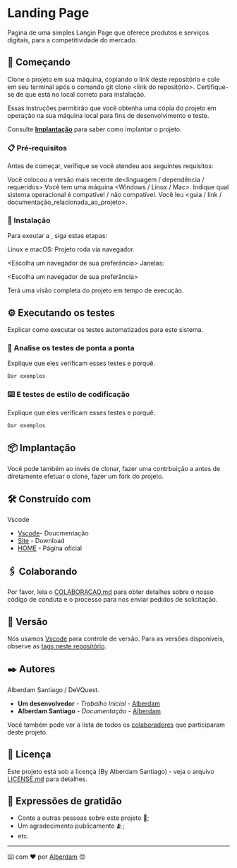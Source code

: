 # Landing Page

Pagina de uma simples Langin Page que oferece produtos e serviços digitais, para a competitividade do mercado.

## 🚀 Começando
Clone o projeto em sua máquina, copiando o link deste repositório e cole em seu terminal após o comando git clone <link do repositório>.
Certifique-se de que está no local correto para instalação.

Essas instruções permitirão que você obtenha uma cópia do projeto em operação na sua máquina local para fins de desenvolvimento e teste.

Consulte **[Implantação](#-implanta%C3%A7%C3%A3o)** para saber como implantar o projeto.

### 📋 Pré-requisitos
Antes de começar, verifique se você atendeu aos seguintes requisitos:

Você colocou a versão mais recente de<linguagem / dependência / requeridos>
Você tem uma máquina <Windows / Linux / Mac>. Indique qual sistema operacional é compatível / não compatível.
Você leu <guia / link / documentação_relacionada_ao_projeto>.


### 🔧 Instalação

Para exeutar a <Landing Page>, siga estas etapas:

Linux e macOS: Projeto roda via navegador.

<Escolha um navegador de sua preferância>
Janelas:

<Escolha um navegador de sua preferância>


Terá uma visão completa do projeto em tempo de execução.

## ⚙️ Executando os testes

Explicar como executar os testes automatizados para este sistema.

### 🔩 Analise os testes de ponta a ponta

Explique que eles verificam esses testes e porquê.

```
Dar exemplos
```

### ⌨️ E testes de estilo de codificação

Explique que eles verificam esses testes e porquê.

```
Dar exemplos
```

## 📦 Implantação

Você pode também ao invés de clonar, fazer uma contrbuição a antes de diretamente efetuar o clone, fazer um fork do projeto.

## 🛠️ Construído com

Vscode

* [Vscode](https://code.visualstudio.com/docs)- Doucmentação
* [Site](https://code.visualstudio.com/) - Download
* [HOME](hhttps://code.visualstudio.com/) - Página oficial

## 🖇️ Colaborando

Por favor, leia o [COLABORACAO.md](https://gist.github.com/usuario/linkParaInfoSobreContribuicoes) para obter detalhes sobre o nosso código de conduta e o processo para nos enviar pedidos de solicitação.

## 📌 Versão

Nós usamos [Vscode](https://code.visualstudio.com) para controle de versão. Para as versões disponíveis, observe as [tags neste repositório](https://github.com/suas/tags/do/projeto). 

## ✒️ Autores

Alberdam Santiago / DeVQuest.

* **Um desenvolvedor** - *Trabalho Inicial* - [Alberdam](https://github.com/huntercode)
* **Alberdam Santiago** - *Documentação* - [Alberdam](https://github.com/huntercode)

Você também pode ver a lista de todos os [colaboradores](https://github.com/huntercode) que participaram deste projeto.

## 📄 Licença

Este projeto está sob a licença (By Alberdam Santiago) - veja o arquivo [LICENSE.md](https://github.com/usuario/projeto/licenca) para detalhes.

## 🎁 Expressões de gratidão

* Conte a outras pessoas sobre este projeto 📢;
* Um agradecimento publicamente 🫂;
* etc.


---
⌨️ com ❤️ por [Alberdam](https://gist.github.com/huntercode) 😊